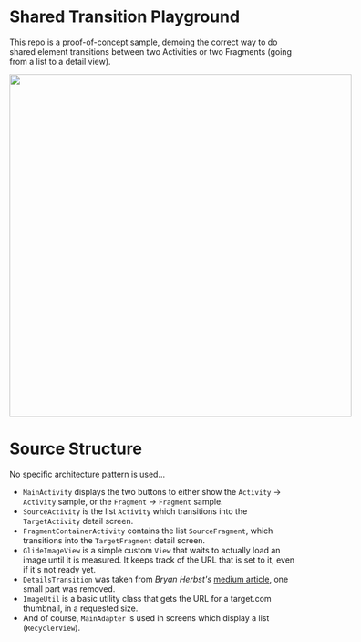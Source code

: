 # Shared Transition Playground

This repo is a proof-of-concept sample, demoing the correct way to do shared element transitions
between two Activities or two Fragments (going from a list to a detail view).

<img src="https://git.target.com/AidanFollestad/shared-transition-playground/raw/master/showcase1.gif"
    width="600" style="max-width: 600px" />

# Source Structure

No specific architecture pattern is used...

* `MainActivity` displays the two buttons to either show the `Activity` -> `Activity` sample, or the
`Fragment` -> `Fragment` sample.
* `SourceActivity` is the list `Activity` which transitions into the `TargetActivity` detail screen.
* `FragmentContainerActivity` contains the list `SourceFragment`, which transitions into the
`TargetFragment` detail screen.
* `GlideImageView` is a simple custom `View` that waits to actually load an image until it is measured.
It keeps track of the URL that is set to it, even if it's not ready yet.
* `DetailsTransition` was taken from *Bryan Herbst's* [medium article](https://medium.com/@bherbst/fragment-transitions-with-shared-elements-7c7d71d31cbb#.2j1txydy2), one small part was removed.
* `ImageUtil` is a basic utility class that gets the URL for a target.com thumbnail, in a requested size.
* And of course, `MainAdapter` is used in screens which display a list (`RecyclerView`).